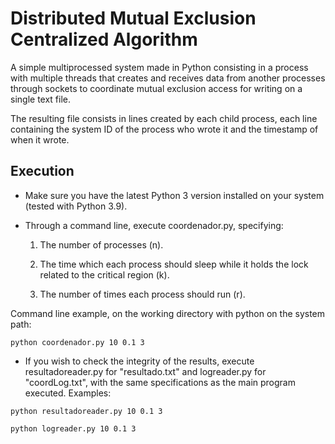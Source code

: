 # Distributed Mutual Exclusion Centralized Algorithm

A simple multiprocessed system made in Python consisting in a process with multiple threads that creates
and receives data from another processes through sockets to coordinate mutual exclusion access for writing
on a single text file.

The resulting file consists in lines created by each child process, each line containing the system ID of
the process who wrote it and the timestamp of when it wrote.

## Execution

* Make sure you have the latest Python 3 version installed on your system (tested with Python 3.9).

* Through a command line, execute coordenador.py, specifying:

  1. The number of processes (n).
  
  2. The time which each process should sleep while it holds the lock related to the critical region (k).
  
  3. The number of times each process should run (r).
 
Command line example, on the working directory with python on the system path:

```python coordenador.py 10 0.1 3```

* If you wish to check the integrity of the results, execute resultadoreader.py for "resultado.txt" and
logreader.py for "coordLog.txt", with the same specifications as the main program executed. Examples:

```python resultadoreader.py 10 0.1 3```

```python logreader.py 10 0.1 3```
